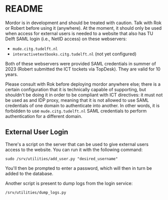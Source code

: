# README

Mordor is in development and should be treated with caution. Talk with Rok or Robert before using it (anywhere). At the moment, it should only be used when access for external users is needed to a website that also has TU Delft SAML login (i.e., NetID access) on these webservers:
- `mude.citg.tudelft.nl`
- `interactivetextbooks.citg.tudelft.nl` (not yet configured)

Both of these webservers were provided SAML credentials in summer of 2023 (Robert submitted the ICT tockets via TopDesk). They are valid for 10 years.

Please consult with Rok before deploying mordor anywhere else; there is a certain configuration that it is technically capable of supporting, but shouldn't be doing it in order to be compliant with ICT directives: it must not be used as and IDP proxy, meaning that it is not allowed to use SAML credentials of one domain to authenticate into another. In other words, it is forbidden to use `mude.citg.tudelft.nl` SAML credentials to perform authentication for a different domain.

## External User Login

There's a script on the server that can be used to give external users access to the website. You can run it with the following command:
```
sudo /srv/utilities/add_user.py "desired_username"
```
You'll then be prompted to enter a password, which will then in turn be added to the database.

Another script is present to dump logs from the login service:
```
/srv/utilities/dump_logs.py
```
